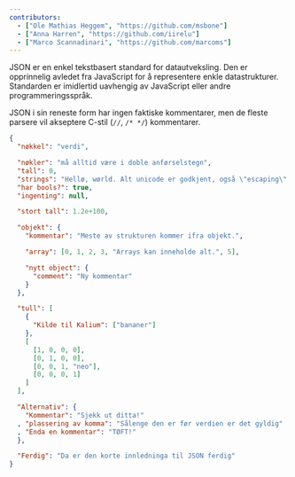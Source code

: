 ```yaml
---
contributors:
  - ["Ole Mathias Heggem", "https://github.com/msbone"]
  - ["Anna Harren", "https://github.com/iirelu"]
  - ["Marco Scannadinari", "https://github.com/marcoms"]
---
```


JSON er en enkel tekstbasert standard for datautveksling.
Den er opprinnelig avledet fra JavaScript for å representere enkle datastrukturer.
Standarden er imidlertid uavhengig av JavaScript eller andre programmeringsspråk.

JSON i sin reneste form har ingen faktiske kommentarer, men de fleste parsere vil akseptere
C-stil (`//`, `/* */`) kommentarer.

```json
{
  "nøkkel": "verdi",

  "nøkler": "må alltid være i doble anførselstegn",
  "tall": 0,
  "strings": "Hellø, wørld. Alt unicode er godkjent, også \"escaping\".",
  "har bools?": true,
  "ingenting": null,

  "stort tall": 1.2e+100,

  "objekt": {
    "kommentar": "Meste av strukturen kommer ifra objekt.",

    "array": [0, 1, 2, 3, "Arrays kan inneholde alt.", 5],

    "nytt object": {
      "comment": "Ny kommentar"
    }
  },

  "tull": [
    {
      "Kilde til Kalium": ["bananer"]
    },
    [
      [1, 0, 0, 0],
      [0, 1, 0, 0],
      [0, 0, 1, "neo"],
      [0, 0, 0, 1]
    ]
  ],

  "Alternativ": {
    "Kommentar": "Sjekk ut ditta!"
  , "plassering av komma": "Sålenge den er før verdien er det gyldig"
  , "Enda en kommentar": "TØFT!"
  },

  "Ferdig": "Da er den korte innledninga til JSON ferdig"
}
```
